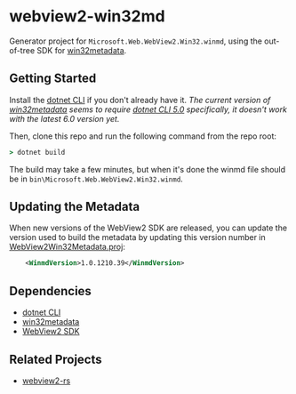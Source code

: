 # webview2-win32md
Generator project for `Microsoft.Web.WebView2.Win32.winmd`, using the out-of-tree SDK for [win32metadata](https://github.com/microsoft/win32metadata).

## Getting Started
Install the [dotnet CLI](https://docs.microsoft.com/en-us/dotnet/core/tools/) if you don't already have it. _The current version of [win32metadata](https://github.com/microsoft/win32metadata) seems to require [dotnet CLI 5.0](https://dotnet.microsoft.com/download/dotnet/5.0/runtime) specifically, it doesn't work with the latest 6.0 version yet._

Then, clone this repo and run the following command from the repo root:
```cmd
> dotnet build
```
The build may take a few minutes, but when it's done the winmd file should be in `bin\Microsoft.Web.WebView2.Win32.winmd`.

## Updating the Metadata
When new versions of the WebView2 SDK are released, you can update the version used to build the metadata by updating this version number in [WebView2Win32Metadata.proj](./WebView2Win32Metadata.proj):
```xml
    <WinmdVersion>1.0.1210.39</WinmdVersion>
```

## Dependencies
- [dotnet CLI](https://docs.microsoft.com/en-us/dotnet/core/tools/)
- [win32metadata](https://github.com/microsoft/win32metadata)
- [WebView2 SDK](https://aka.ms/webview2)

## Related Projects
- [webview2-rs](https://github.com/wravery/webview2-rs)
